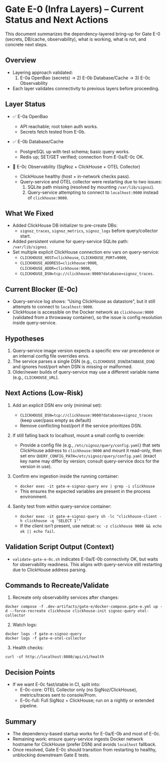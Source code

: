# Gate E-0 (Infra Layers) – Current Status and Next Actions

This document summarizes the dependency-layered bring-up for Gate E-0 (secrets, DB/cache, observability), what is working, what is not, and concrete next steps.

## Overview

- Layering approach validated:
  1) E-0a OpenBao (secrets) → 2) E-0b Database/Cache → 3) E-0c Observability
- Each layer validates connectivity to previous layers before proceeding.

## Layer Status

- ✅ E-0a OpenBao
  - API reachable; root token auth works.
  - Secrets fetch tested from E-0b.

- ✅ E-0b Database/Cache
  - PostgreSQL up with test schema; basic query works.
  - Redis up; SET/GET verified; connection from E-0a/E-0c OK.

- 🔄 E-0c Observability (SigNoz + ClickHouse + OTEL Collector)
  - ClickHouse healthy (host + in-network checks pass).
  - Query-service and OTEL collector were restarting due to two issues:
    1) SQLite path missing (resolved by mounting `/var/lib/signoz`).
    2) Query-service attempting to connect to `localhost:9000` instead of `clickhouse:9000`.

## What We Fixed

- Added ClickHouse DB initializer to pre-create DBs:
  - `signoz_traces`, `signoz_metrics`, `signoz_logs` before query/collector start.
- Added persistent volume for query-service SQLite path: `/var/lib/signoz`.
- Set multiple explicit ClickHouse connection env vars on query-service:
  - `CLICKHOUSE_HOST=clickhouse`, `CLICKHOUSE_PORT=9000`,
  - `CLICKHOUSE_ADDRESS=clickhouse:9000`, `CLICKHOUSE_ADDR=clickhouse:9000`,
  - `CLICKHOUSE_DSN=tcp://clickhouse:9000?database=signoz_traces`.

## Current Blocker (E-0c)

- Query-service log shows: “Using ClickHouse as datastore”, but it still attempts to connect to `localhost:9000`.
- ClickHouse is accessible on the Docker network as `clickhouse:9000` (validated from a throwaway container), so the issue is config resolution inside query-service.

## Hypotheses

1) Query-service image version expects a specific env var precedence or an internal config file overrides envs.
2) The service parses a single DSN (e.g., `CLICKHOUSE_DSN`/`DATABASE_DSN`) and ignores host/port when DSN is missing or malformed.
3) Older/newer builds of query-service may use a different variable name (e.g., `CLICKHOUSE_URL`).

## Next Actions (Low-Risk)

1) Add an explicit DSN env only (minimal set):
   - `CLICKHOUSE_DSN=tcp://clickhouse:9000?database=signoz_traces` (keep user/pass empty as default)
   - Remove conflicting host/port if the service prioritizes DSN.

2) If still falling back to localhost, mount a small config to override:
   - Provide a config file (e.g., `/etc/signoz/query/config.yaml`) that sets ClickHouse address to `clickhouse:9000` and mount it read-only, then set env `QUERY_CONFIG_PATH=/etc/signoz/query/config.yaml` (exact key name may differ by version; consult query-service docs for the version in use).

3) Confirm env ingestion inside the running container:
   - `docker exec -it gate-e-signoz-query env | grep -i clickhouse`
   - This ensures the expected variables are present in the process environment.

4) Sanity test from within query-service container:
   - `docker exec -it gate-e-signoz-query sh -lc "clickhouse-client -h clickhouse -q 'SELECT 1'"`
   - If the client isn’t present, use netcat: `nc -z clickhouse 9000 && echo ok || echo fail`.

## Validation Script Output (Context)

- `validate-gate-e-0c.sh` indicates E-0a/E-0b connectivity OK, but waits for observability readiness. This aligns with query-service still restarting due to ClickHouse address parsing.

## Commands to Recreate/Validate

1) Recreate only observability services after changes:
```
docker compose -f .dev-artifacts/gate-e/docker-compose.gate-e.yml up -d --force-recreate clickhouse clickhouse-init signoz-query otel-collector
```

2) Watch logs:
```
docker logs -f gate-e-signoz-query
docker logs -f gate-e-otel-collector
```

3) Health checks:
```
curl -sf http://localhost:8080/api/v1/health
```

## Decision Points

- If we want E-0c fast/stable in CI, split into:
  - E-0c-core: OTEL Collector only (no SigNoz/ClickHouse), metrics/traces sent to console/Prom.
  - E-0c-full: Full SigNoz + ClickHouse; run on a nightly or extended pipeline.

## Summary

- The dependency-based startup works for E-0a/E-0b and most of E-0c.
- Remaining work: ensure query-service ingests Docker network hostname for ClickHouse (prefer DSN) and avoids `localhost` fallback.
- Once resolved, Gate E-0c should transition from restarting to healthy, unblocking downstream Gate E tests.

